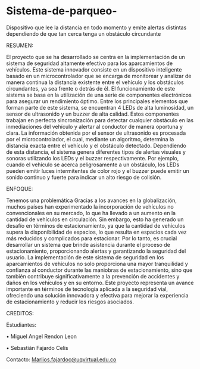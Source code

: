 # Sistema-de-parqueo-
Dispositivo que lee la distancia en todo momento y emite alertas distintas dependiendo de que tan cerca tenga un obstáculo circundante 

RESUMEN:

El proyecto que se ha desarrollado se centra en la implementación de un sistema de seguridad altamente efectivo para los aparcamientos de vehículos. Este sistema innovador consiste en un dispositivo inteligente basado en un microcontrolador que se encarga de monitorear y analizar de manera continua la distancia existente entre el vehículo y los obstáculos circundantes, ya sea frente o detrás de él.
El funcionamiento de este sistema se basa en la utilización de una serie de componentes electrónicos para asegurar un rendimiento óptimo. Entre los principales elementos que forman parte de este sistema, se encuentran 4 LEDs de alta luminosidad, un sensor de ultrasonido y un buzzer de alta calidad. Estos componentes trabajan en perfecta sincronización para detectar cualquier obstáculo en las inmediaciones del vehículo y alertar al conductor de manera oportuna y clara.
La información obtenida por el sensor de ultrasonido es procesada por el microcontrolador, el cual, mediante un algoritmo, determina la distancia exacta entre el vehículo y el obstáculo detectado. Dependiendo de esta distancia, el sistema genera diferentes tipos de alertas visuales y sonoras utilizando los LEDs y el buzzer respectivamente. Por ejemplo, cuando el vehículo se acerca peligrosamente a un obstáculo, los LEDs pueden emitir luces intermitentes de color rojo y el buzzer puede emitir un sonido continuo y fuerte para indicar un alto riesgo de colisión.

ENFOQUE:

Tenemos una problemática Gracias a los avances en la globalización, muchos países han experimentado la incorporación de vehículos no convencionales en su mercado, lo que ha llevado a un aumento en la cantidad de vehículos en circulación. Sin embargo, esto ha generado un desafío en términos de estacionamiento, ya que la cantidad de vehículos supera la disponibilidad de espacios, lo que resulta en espacios cada vez más reducidos y complicados para estacionar.
Por lo tanto, es crucial desarrollar un sistema que brinde asistencia durante el proceso de estacionamiento, proporcionando alertas y garantizando la seguridad del usuario.
La implementación de este sistema de seguridad en los aparcamientos de vehículos no solo proporciona una mayor tranquilidad y confianza al conductor durante las maniobras de estacionamiento, sino que también contribuye significativamente a la prevención de accidentes y daños en los vehículos y en su entorno. Este proyecto representa un avance importante en términos de tecnología aplicada a la seguridad vial, ofreciendo una solución innovadora y efectiva para mejorar la experiencia de estacionamiento y reducir los riesgos asociados.

CREDITOS:

Estudiantes: 

• Miguel Angel Rendon Leon

• Sebastián Fajardo Celis

Contacto: Marlios.fajardoc@uqvirtual.edu.co
   
